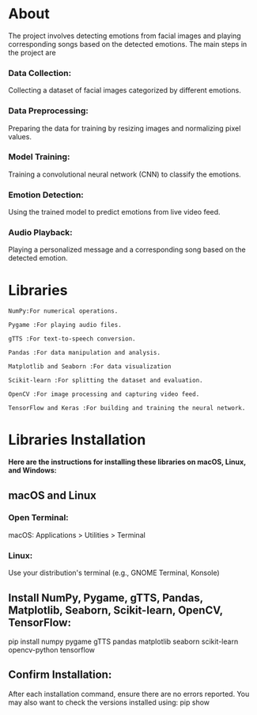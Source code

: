 <h1>About</h1>
    The project involves detecting emotions from facial images and playing corresponding songs based on the detected emotions. The main steps in the project are
    <h3>Data Collection:</h3> Collecting a dataset of facial images categorized by different emotions.
    <h3>Data Preprocessing:</h3> Preparing the data for training by resizing images and normalizing pixel values.
    <h3> Model Training:</h3> Training a convolutional neural network (CNN) to classify the emotions.
    <h3>Emotion Detection:</h3> Using the trained model to predict emotions from live video feed.
    <h3>Audio Playback:</h3>Playing a personalized message and a corresponding song based on the detected emotion.
<h1>Libraries</h1> 

    NumPy:For numerical operations.
    
    Pygame :For playing audio files.
    
    gTTS :For text-to-speech conversion.
    
    Pandas :For data manipulation and analysis.
    
    Matplotlib and Seaborn :For data visualization
    
    Scikit-learn :For splitting the dataset and evaluation.
    
    OpenCV :For image processing and capturing video feed.
    
    TensorFlow and Keras :For building and training the neural network.
 <h1>Libraries Installation</h1>
    <h4>Here are the instructions for installing these libraries on macOS, Linux, and Windows:</h4>
 <h2>macOS and Linux</h2>
    <h3>Open Terminal:</h3
    <h3> macOS:</h3> Applications > Utilities > Terminal
    <h3>Linux:</h3>Use your distribution's terminal (e.g., GNOME Terminal, Konsole)
 <h2>Install NumPy, Pygame, gTTS, Pandas, Matplotlib, Seaborn, Scikit-learn, OpenCV, TensorFlow:</h2>
     pip install numpy pygame gTTS pandas matplotlib seaborn scikit-learn opencv-python tensorflow
 <h2>Confirm Installation:</h2>
     After each installation command, ensure there are no errors reported. You may also want to check the versions installed using:
     pip show <library_name>
      
